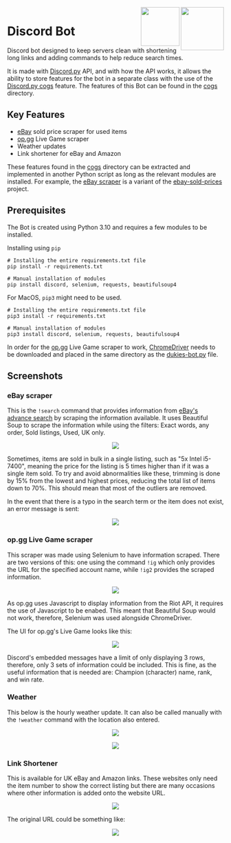 <img align="right" src="https://cdn-icons-png.flaticon.com/512/4233/4233830.png" width="100">
<img align="right" src="https://assets-global.website-files.com/6257adef93867e50d84d30e2/625e5fcef7ab80b8c1fe559e_Discord-Logo-Color.png" width="90">

# Discord Bot 

Discord bot designed to keep servers clean with shortening long links and adding commands to help reduce search times. 

It is made with [Discord.py](https://discordpy.readthedocs.io/en/stable/) API, and with how the API works, it allows the ability to store features for the bot in a separate class with the use of the [Discord.py cogs](https://discordpy.readthedocs.io/en/stable/ext/commands/cogs.html) feature. The features of this Bot can be found in the [cogs](cogs) directory. 

## Key Features

* [eBay](https://www.ebay.co.uk/) sold price scraper for used items
* [op.gg](https://www.op.gg/) Live Game scraper
* Weather updates
* Link shortener for eBay and Amazon

These features found in the [cogs](cogs) directory can be extracted and implemented in another Python script as long as the relevant modules are installed. For example, the [eBay scraper](cogs/eBay.py) is a variant of the [ebay-sold-prices](https://github.com/sachinlim/ebay-sold-prices) project. 

## Prerequisites

The Bot is created using Python 3.10 and requires a few modules to be installed. 

Installing using `pip`

```
# Installing the entire requirements.txt file
pip install -r requirements.txt

# Manual installation of modules
pip install discord, selenium, requests, beautifulsoup4
```

For MacOS, `pip3` might need to be used.
```
# Installing the entire requirements.txt file
pip3 install -r requirements.txt

# Manual installation of modules
pip3 install discord, selenium, requests, beautifulsoup4
```


In order for the [op.gg](https://www.op.gg/) Live Game scraper to work, [ChromeDriver](https://chromedriver.chromium.org/downloads) needs to be downloaded and placed in the same directory as the [dukies-bot.py](dukies-bot.py) file.


## Screenshots


### eBay scraper

This is the `!search` command that provides information from [eBay's advance search](https://www.ebay.co.uk/sch/ebayadvsearch) by scraping the information available. It uses Beautiful Soup to scrape the information while using the filters: Exact words, any order, Sold listings, Used, UK only.

<p align="center">
  <img src="https://user-images.githubusercontent.com/80691974/208089922-d21f70c6-e779-4371-9c84-28a00093a3ea.JPG">
</p>

Sometimes, items are sold in bulk in a single listing, such as "5x Intel i5-7400", meaning the price for the listing is 5 times higher than if it was a single item sold. To try and avoid abnormalities like these, trimming is done by 15% from the lowest and highest prices, reducing the total list of items down to 70%. This should mean that most of the outliers are removed.

In the event that there is a typo in the search term or the item does not exist, an error message is sent: 

<p align="center">
  <img src="https://user-images.githubusercontent.com/80691974/208090929-065cead7-6951-41d9-bf64-3519e189e7c7.JPG">
</p>

### op.gg Live Game scraper 

This scraper was made using Selenium to have information scraped. There are two versions of this: one using the command `!ig` which only provides the URL for the specified account name, while `!ig2` provides the scraped information. 

<p align="center">
  <img src="https://user-images.githubusercontent.com/80691974/208095857-7d77e066-b103-48f1-8621-e5cadd57b82c.JPG">
</p>

As op.gg uses Javascript to display information from the Riot API, it requires the use of Javascript to be enabed. This meant that Beautiful Soup would not work, therefore, Selenium was used alongside ChromeDriver. 

The UI for op.gg's Live Game looks like this: 

<p align="center">
  <img src="https://user-images.githubusercontent.com/80691974/208096006-287f7a3e-acf2-4d79-bf9e-a2f94f2467d2.JPG">
</p>

Discord's embedded messages have a limit of only displaying 3 rows, therefore, only 3 sets of information could be included. This is fine, as the useful information that is needed are: Champion (character) name, rank, and win rate.


### Weather

This below is the hourly weather update. It can also be called manually with the `!weather` command with the location also entered.

<p align="center">
  <img src="https://user-images.githubusercontent.com/80691974/208090106-aa67e793-48e0-4b29-8325-60a34a09cb79.JPG">
</p>

<p align="center">
  <img src="https://user-images.githubusercontent.com/80691974/208090697-57ac805c-b9a3-4675-adf7-45fc6e7b72bb.JPG">
</p>

### Link Shortener

This is available for UK eBay and Amazon links. These websites only need the item number to show the correct listing but there are many occasions where other information is added onto the website URL. 

<p align="center">
  <img src="https://user-images.githubusercontent.com/80691974/208097028-22ee0a97-5b46-4d91-a4a0-26880d1e1095.JPG">
</p>

The original URL could be something like: 

<p align="center">
  <img src="https://user-images.githubusercontent.com/80691974/208101547-44e473bf-8c1a-4b99-b484-c8d3f084dc34.JPG">
</p>
